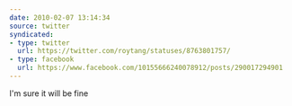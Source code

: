 ```yaml
---
date: 2010-02-07 13:14:34
source: twitter
syndicated:
- type: twitter
  url: https://twitter.com/roytang/statuses/8763801757/
- type: facebook
  url: https://www.facebook.com/10155666240078912/posts/290017294901
---
```


I'm sure it will be fine